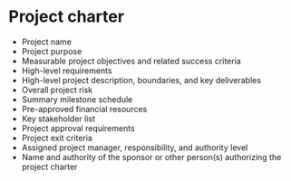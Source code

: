 # Project charter

- Project name
- Project purpose
- Measurable project objectives and related success criteria
- High-level requirements
- High-level project description, boundaries, and key deliverables
- Overall project risk
- Summary milestone schedule
- Pre-approved financial resources
- Key stakeholder list
- Project approval requirements
- Project exit criteria
- Assigned project manager, responsibility, and authority level
- Name and authority of the sponsor or other person(s) authorizing the project
  charter
